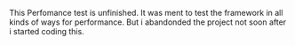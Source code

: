 This Perfomance test is unfinished. It was ment to test the framework in all kinds of ways for performance. But i abandonded the project not soon after i started coding this.
